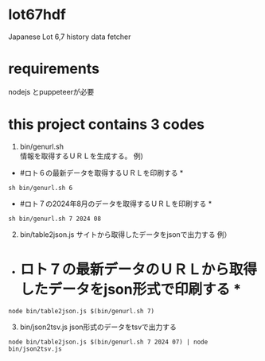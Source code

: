 # lot67hdf
Japanese Lot 6,7 history data fetcher

# requirements
nodejs とpuppeteerが必要

# this project contains 3 codes
1. bin/genurl.sh  
情報を取得するＵＲＬを生成する。
例)   
* #ロト６の最新データを取得するＵＲＬを印刷する *
```
sh bin/genurl.sh 6
```
* #ロト７の2024年8月のデータを取得するＵＲＬを印刷する *
```
sh bin/genurl.sh 7 2024 08
```

2. bin/table2json.js
サイトから取得したデータをjsonで出力する
例）
* # ロト７の最新データのＵＲＬから取得したデータをjson形式で印刷する *
  
```
node bin/table2json.js $(bin/genurl.sh 7)
```

3. bin/json2tsv.js
json形式のデータをtsvで出力する
```
node bin/table2json.js $(bin/genurl.sh 7 2024 07) | node bin/json2tsv.js
```
